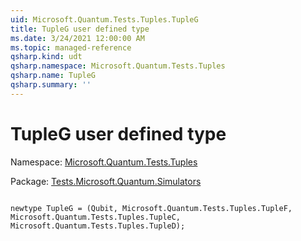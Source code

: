 ```yaml
---
uid: Microsoft.Quantum.Tests.Tuples.TupleG
title: TupleG user defined type
ms.date: 3/24/2021 12:00:00 AM
ms.topic: managed-reference
qsharp.kind: udt
qsharp.namespace: Microsoft.Quantum.Tests.Tuples
qsharp.name: TupleG
qsharp.summary: ''
---
```


# TupleG user defined type

Namespace: [Microsoft.Quantum.Tests.Tuples](xref:Microsoft.Quantum.Tests.Tuples)

Package: [Tests.Microsoft.Quantum.Simulators](https://nuget.org/packages/Tests.Microsoft.Quantum.Simulators)




```qsharp

newtype TupleG = (Qubit, Microsoft.Quantum.Tests.Tuples.TupleF, Microsoft.Quantum.Tests.Tuples.TupleC, Microsoft.Quantum.Tests.Tuples.TupleD);
```

